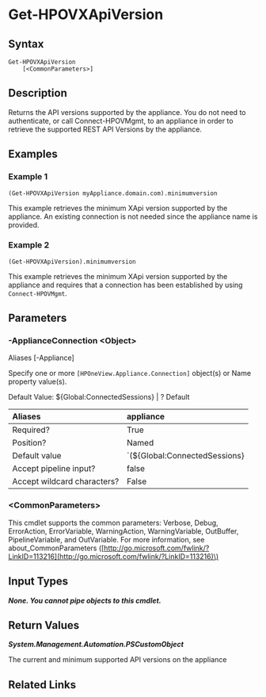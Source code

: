 ﻿---
description: Get appliance API version.
---

# Get-HPOVXApiVersion

## Syntax

```text
Get-HPOVXApiVersion
    [<CommonParameters>]
```

## Description

Returns the API versions supported by the appliance.  You do not need to authenticate, or call Connect-HPOVMgmt, to an appliance in order to retrieve the supported REST API Versions by the appliance.

## Examples

###  Example 1 

```text
(Get-HPOVXApiVersion myAppliance.domain.com).minimumversion

```

This example retrieves the minimum XApi version supported by the appliance.  An existing connection is not needed since the appliance name is provided.

###  Example 2 

```text
(Get-HPOVXApiVersion).minimumversion

```

This example retrieves the minimum XApi version supported by the appliance and requires that a connection has been established by using `Connect-HPOVMgmt`.

## Parameters

### -ApplianceConnection &lt;Object&gt;

Aliases [-Appliance]

Specify one or more `[HPOneView.Appliance.Connection]` object(s) or Name property value(s).

Default Value: ${Global:ConnectedSessions} | ? Default

| Aliases | appliance |
| :--- | :--- |
| Required? | True |
| Position? | Named |
| Default value | `(${Global:ConnectedSessions} | ? Default)` |
| Accept pipeline input? | false |
| Accept wildcard characters? | False |

### &lt;CommonParameters&gt;

This cmdlet supports the common parameters: Verbose, Debug, ErrorAction, ErrorVariable, WarningAction, WarningVariable, OutBuffer, PipelineVariable, and OutVariable. For more information, see about\_CommonParameters \([http://go.microsoft.com/fwlink/?LinkID=113216](http://go.microsoft.com/fwlink/?LinkID=113216)\)

## Input Types

_**None.  You cannot pipe objects to this cmdlet.**_

## Return Values

_**System.Management.Automation.PSCustomObject**_

The current and minimum supported API versions on the appliance

## Related Links

